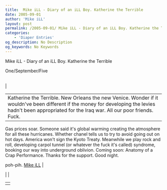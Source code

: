 ```yaml
---
title:  Mike iLL - Diary of an iLL Boy. Katherine the Terrible
date: 2005-09-01
author: 'Mike iLL'
layout: post
permalink: /2005-09-01/ Mike iLL - Diary of an iLL Boy. Katherine the Terrible
categories:
    - 'Diaper Entries'
og_description: No Description
og_keywords: No Keywords
---
```

<style>
body {
  background-color: ;
  color: ;
}
a {
  color: ;
}
a:active {
  color: ;
}
a:visited {
  color: ;
}
</style>

   Mike iLL - Diary of an iLL Boy. Katherine the Terrible  
<!--
google\_ad\_client = "pub-7092652543555559";
google\_alternate\_ad\_url = "http://www.obliteration.com/O\_site/thought/Mikeb/click.htm";
google\_ad\_width = 120;
google\_ad\_height = 600;
google\_ad\_format = "120x600\_as";
google\_ad\_channel ="";
google\_ad\_type = "text";
google\_color\_border = ["F9DFF9","DFF2FD","B0E0E6"];
google\_color\_bg = ["F9DFF9","DFF2FD","FFFFFF"];
google\_color\_link = ["0000CC","0000CC","000000"];
google\_color\_url = ["008000","008000","336699"];
google\_color\_text = ["000000","000000","333333"];
//-->
 

One/September/Five


|  |  |  |
| --- | --- | --- |
| 

|  |
| --- |
| Katherine the Terrible. New Orleans the new Venice. Wonder if it wouldn've been different if the money for developing the levies hadn't been appropriated for the Iraq war. All our poor friends. Fuck.
 Gas prices soar. Someone said it's global warming creating the atmosphere for all these hurricanes. Whether chanel tells us to try to avoid going out on hot days. America won't sign the Kyoto Treaty.
Meanwhile we play rock and roll, developing carpol tunnel (or whatever the fuck it's called) syndrome, booking our way into underground oblivion.
Coming soon: Anatomy of a Crap Performance.
Thanks for the support. Good night.

poh-pih.
[Mike iLL](mailto:mike@obliteration.com)
 |

 | 
 |

   


|  |
| --- |
|   |

   
   
   
   
  

